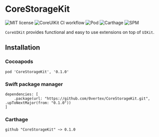 # CoreStorageKit

![MIT license](https://img.shields.io/github/license/0vertex/CoreStorageKit?style=flat-square)
![CoreUIKit CI workflow](https://github.com/0vertex/CoreStorageKit/actions/workflows/build.yml/badge.svg)
![Pod](https://img.shields.io/cocoapods/v/CoreStorageKit?style=flat-square)
![Carthage](https://img.shields.io/badge/Carthage-Compatible-green)
![SPM](https://img.shields.io/badge/SPM-Compatible-green)

`CoreUIKit` provides functional and easy to use extensions on top of `UIKit`.

## Installation

### Cocoapods
```
pod 'CoreStorageKit', '0.1.0'
```

### Swift package manager
```
dependencies: [
    .package(url: "https://github.com/0vertex/CoreStorageKit.git", .upToNextMajor(from: "0.1.0"))
]
```

### Carthage
```
github "CoreStorageKit" ~> 0.1.0
```
